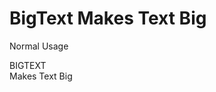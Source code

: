 BigText Makes Text Big
============================

Normal Usage

<div id="bigtext">
    <div>BIGTEXT</div>
    <div>Makes Text Big</div>
</div>
<script>
$('#bigtext').bigtext();
</script>